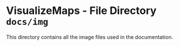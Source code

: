 # VisualizeMaps - File Directory **`docs/img`**

This directory contains all the image files used in the documentation. 
